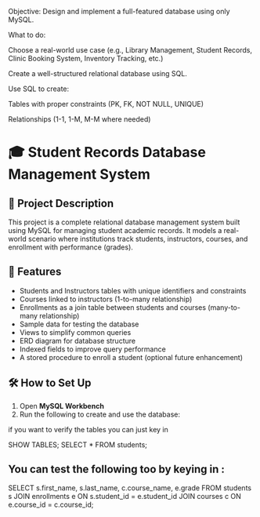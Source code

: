 Objective:
Design and implement a full-featured database using only MySQL.

What to do:

Choose a real-world use case (e.g., Library Management, Student Records, Clinic Booking System, Inventory Tracking, etc.)

Create a well-structured relational database using SQL.

Use SQL to create:

Tables with proper constraints (PK, FK, NOT NULL, UNIQUE)

Relationships (1-1, 1-M, M-M where needed)


# 🎓 Student Records Database Management System

## 📘 Project Description

This project is a complete relational database management system built using MySQL for managing student academic records. It models a real-world scenario where institutions track students, instructors, courses, and enrollment with performance (grades).


## 🎯 Features

- Students and Instructors tables with unique identifiers and constraints
- Courses linked to instructors (1-to-many relationship)
- Enrollments as a join table between students and courses (many-to-many relationship)
- Sample data for testing the database
- Views to simplify common queries
- ERD diagram for database structure
- Indexed fields to improve query performance
- A stored procedure to enroll a student (optional future enhancement)


## 🛠️ How to Set Up

1. Open **MySQL Workbench**
2. Run the following to create and use the database:


if you want to verify the tables you can just key in 

SHOW TABLES;
SELECT * FROM students;

## You can test the following too by keying in :
SELECT s.first_name, s.last_name, c.course_name, e.grade
FROM students s
JOIN enrollments e ON s.student_id = e.student_id
JOIN courses c ON e.course_id = c.course_id;


